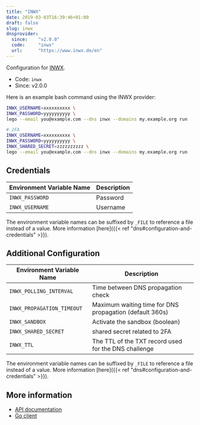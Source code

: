 ```yaml
---
title: "INWX"
date: 2019-03-03T16:39:46+01:00
draft: false
slug: inwx
dnsprovider:
  since:    "v2.0.0"
  code:     "inwx"
  url:      "https://www.inwx.de/en"
---
```


<!-- THIS DOCUMENTATION IS AUTO-GENERATED. PLEASE DO NOT EDIT. -->
<!-- providers/dns/inwx/inwx.toml -->
<!-- THIS DOCUMENTATION IS AUTO-GENERATED. PLEASE DO NOT EDIT. -->


Configuration for [INWX](https://www.inwx.de/en).


<!--more-->

- Code: `inwx`
- Since: v2.0.0


Here is an example bash command using the INWX provider:

```bash
INWX_USERNAME=xxxxxxxxxx \
INWX_PASSWORD=yyyyyyyyyy \
lego --email you@example.com --dns inwx --domains my.example.org run

# 2FA
INWX_USERNAME=xxxxxxxxxx \
INWX_PASSWORD=yyyyyyyyyy \
INWX_SHARED_SECRET=zzzzzzzzzz \
lego --email you@example.com --dns inwx --domains my.example.org run
```




## Credentials

| Environment Variable Name | Description |
|-----------------------|-------------|
| `INWX_PASSWORD` | Password |
| `INWX_USERNAME` | Username |

The environment variable names can be suffixed by `_FILE` to reference a file instead of a value.
More information [here]({{< ref "dns#configuration-and-credentials" >}}).


## Additional Configuration

| Environment Variable Name | Description |
|--------------------------------|-------------|
| `INWX_POLLING_INTERVAL` | Time between DNS propagation check |
| `INWX_PROPAGATION_TIMEOUT` | Maximum waiting time for DNS propagation (default 360s) |
| `INWX_SANDBOX` | Activate the sandbox (boolean) |
| `INWX_SHARED_SECRET` | shared secret related to 2FA |
| `INWX_TTL` | The TTL of the TXT record used for the DNS challenge |

The environment variable names can be suffixed by `_FILE` to reference a file instead of a value.
More information [here]({{< ref "dns#configuration-and-credentials" >}}).




## More information

- [API documentation](https://www.inwx.de/en/help/apidoc)
- [Go client](https://github.com/nrdcg/goinwx)

<!-- THIS DOCUMENTATION IS AUTO-GENERATED. PLEASE DO NOT EDIT. -->
<!-- providers/dns/inwx/inwx.toml -->
<!-- THIS DOCUMENTATION IS AUTO-GENERATED. PLEASE DO NOT EDIT. -->
